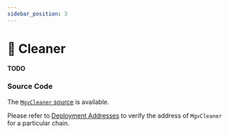 ```yaml
---
sidebar_position: 3
---
```


# 👾 Cleaner

**TODO**

### Source Code

The [`MgvCleaner` source](https://github.com/mangrovedao/mangrove-core/blob/master/src/periphery/MgvCleaner.sol) is available.

Please refer to [Deployment Addresses](./contract-addresses.md) to verify the address of `MgvCleaner` for a particular chain.